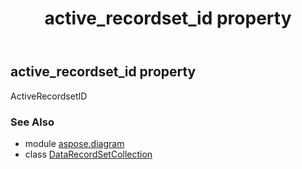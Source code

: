 ﻿---
title: active_recordset_id property
second_title: Aspose.Diagram for Python via .NET API References
description: 
type: docs
weight: 70
url: /python-net/aspose.diagram/datarecordsetcollection/active_recordset_id/
is_root: false
---

## active_recordset_id property


ActiveRecordsetID

### See Also
* module [aspose.diagram](../../)
* class [DataRecordSetCollection](/diagram/python-net/aspose.diagram/datarecordsetcollection)
